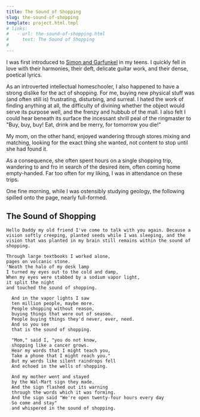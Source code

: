 ```yaml
---
title: The Sound of Shopping
slug: the-sound-of-shopping
template: project.html.tmpl
# links:
#   - url: the-sound-of-shopping.html
#     text: The Sound of Shopping
#
---
```


I was first introduced to [Simon and
Garfunkel](https://en.wikipedia.org/wiki/Simon_%26_Garfunkel) in my teens. I
quickly fell in love with their harmonies, their deft, delicate guitar work,
and their dense, poetical lyrics.

As an introverted intellectual homeschooler, I also happened to have a strong
dislike for the act of shopping. For me, buying new physical stuff was (and
often still is) frustrating, disturbing, and surreal. I hated the work of
finding anything at all, the difficulty of divining whether the object would
serve its purpose well, and the frenzy and hubbub of the mall. I also felt I
could hear beneath its surface the incessant shrill peal of the ringmaster to
"Buy, buy, buy! Eat, drink and be merry, for tomorrow you die!"

My mom, on the other hand, enjoyed wandering through stores mixing and
matching, looking for the exact thing she wanted, not content to stop until
she had found it.

As a consequence, she often spent hours on a single shopping trip, wandering
to and fro in search of the desired item, often coming home empty-handed. Far
too often for my liking, I was in attendance on these trips.

One fine morning, while I was ostensibly studying geology, the following
spilled onto the page, nearly full-formed.

## The Sound of Shopping

    Hello Daddy my old friend I've come to talk with you again. Because a
    vision softly creeping, planted seeds while I was sleeping, and the
    vision that was planted in my brain still remains within the sound of
    shopping.

    Through large textbooks I worked alone,
    pages on volcanic stone.
    'Neath the halo of my desk lamp
    I turned my eyes out to the cold and damp,
    When my eyes were stabbed by a sodium vapor light,
    it split the night
    and touched the sound of shopping.

      And in the vapor lights I saw
      ten million people, maybe more.
      People shopping without reason,
      buying things that were out of season.
      People buying things they'd never, ever, need.
      And so you see
      that is the sound of shopping.

      "Mom," said I, "you do not know,
      shopping like a cancer grows.
      Hear my words that I might teach you,
      Take a phone that I might reach you."
      But my words like silent raindrops fell
      And echoed in the wells of shopping.

      And my mother went and stayed
      by the Wal-Mart sign they made.
      And the sign flashed out its warning
      through the words which it was forming.
      And the sign said "We're open twenty-four hours every day
      So come and stay"
      and whispered in the sound of shopping.
